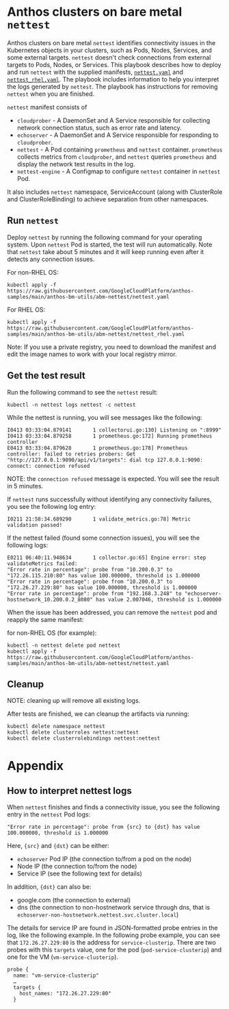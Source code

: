 # Anthos clusters on bare metal `nettest`

Anthos clusters on bare metal `nettest` identifies connectivity issues in the Kubernetes objects in your clusters, such as Pods, Nodes, Services, and some external targets. `nettest` doesn't check connections from external targets to Pods, Nodes, or Services. This playbook describes how to deploy and run `nettest` with the supplied manifests, [`nettest.yaml`](https://github.com/GoogleCloudPlatform/anthos-samples/blob/main/anthos-bm-utils/abm-nettest/nettest.yaml) and [`nettest_rhel.yaml`](https://github.com/GoogleCloudPlatform/anthos-samples/blob/main/anthos-bm-utils/abm-nettest/nettest_rhel.yaml). The playbook includes information to help you interpret the logs generated by `nettest`.  The playbook has instructions for removing `nettest` when you are finished.

`nettest` manifest consists of

  * `cloudprober` - A DaemonSet and A Service responsible for collecting network connection status, such as error rate and latency.
  * `echoserver` - A DaemonSet and A Service responsible for responding to `cloudprober`.
  * `nettest` - A Pod containing `prometheus` and `nettest` container. `prometheus` collects metrics from `cloudprober`, and `nettest` queries `prometheus` and display the network test results in the log.
  * `nettest-engine` - A Configmap to configure `nettest` container in `nettest` Pod.

It also includes `nettest` namespace, ServiceAccount (along with ClusterRole and ClusterRoleBinding) to achieve separation from other namespaces.

## Run `nettest`

Deploy `nettest` by running the following command for your operating system. Upon `nettest` Pod is started, the test will run automatically. Note that `nettest` take about 5 minutes and it will keep running even after it detects any connection issues.

For non-RHEL OS:

```
kubectl apply -f https://raw.githubusercontent.com/GoogleCloudPlatform/anthos-samples/main/anthos-bm-utils/abm-nettest/nettest.yaml
```

For RHEL OS:

```
kubectl apply -f https://raw.githubusercontent.com/GoogleCloudPlatform/anthos-samples/main/anthos-bm-utils/abm-nettest/nettest_rhel.yaml
```

Note: If you use a private registry, you need to download the manifest and edit the image names to work with your local registry mirror.

## Get the test result

Run the following command to see the `nettest` result:

```
kubectl -n nettest logs nettest -c nettest
```

While the nettest is running, you will see messages like the following:

```
I0413 03:33:04.879141       1 collectorui.go:130] Listening on ":8999"
I0413 03:33:04.879258       1 prometheus.go:172] Running prometheus controller
E0413 03:33:04.879628       1 prometheus.go:178] Prometheus controller: failed to retries probers: Get "http://127.0.0.1:9090/api/v1/targets": dial tcp 127.0.0.1:9090: connect: connection refused
```

NOTE: the `connection refused` message is expected. You will see the result in 5 minutes.

If `nettest` runs successfully without identifying any connectivity failures, you see the following log entry:

```
I0211 21:58:34.689290       1 validate_metrics.go:78] Metric validation passed!
```

If the nettest failed (found some connection issues), you will see the following logs:

```
E0211 06:40:11.948634       1 collector.go:65] Engine error: step validateMetrics failed:
"Error rate in percentage": probe from "10.200.0.3" to "172.26.115.210:80" has value 100.000000, threshold is 1.000000
"Error rate in percentage": probe from "10.200.0.3" to "172.26.27.229:80" has value 100.000000, threshold is 1.000000
"Error rate in percentage": probe from "192.168.3.248" to "echoserver-hostnetwork_10.200.0.2_8080" has value 2.007046, threshold is 1.000000
```

When the issue has been addressed, you can remove the `nettest` pod and reapply the same manifest:

for non-RHEL OS (for example):

```
kubectl -n nettest delete pod nettest
kubectl apply -f https://raw.githubusercontent.com/GoogleCloudPlatform/anthos-samples/main/anthos-bm-utils/abm-nettest/nettest.yaml
```

## Cleanup

NOTE: cleaning up will remove all existing logs.

After tests are finished, we can cleanup the artifacts via running:

```
kubectl delete namespace nettest
kubectl delete clusterroles nettest:nettest
kubectl delete clusterrolebindings nettest:nettest
```

# Appendix

## How to interpret nettest logs

When `nettest` finishes and finds a connectivity issue, you see the following entry in the `nettest` Pod logs:

```
"Error rate in percentage": probe from {src} to {dst} has value 100.000000, threshold is 1.000000
```

Here, `{src}` and `{dst}` can be either:

*  `echoserver` Pod IP (the connection to/from a pod on the node)
*   Node IP (the connection to/from the node)
*   Service IP (see the following text for details)

In addition, `{dst}` can also be:

*   google.com (the connection to external)
*   dns (the connection to non-hostnetwork service through dns, that is `echoserver-non-hostnetwork.nettest.svc.cluster.local`)

The details for service IP are found in JSON-formatted probe entries in the log, like the following example. In the following probe example, you can see that `172.26.27.229:80` is the address for `service-clusterip`. There are two probes with this `targets` value, one for the pod (`pod-service-clusterip`) and one for the VM (`vm-service-clusterip`).

```
probe {
  name: "vm-service-clusterip"
  …
  targets {
    host_names: "172.26.27.229:80"
  }
```
